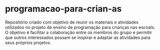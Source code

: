 # programacao-para-crian-as
Repositório criado com objetivo de reunir os materiais e atividades utilizados no projeto de ensino de programação para crianças nas escoals. O objetivo é facilitar a colaboração entre os membros do grupo e permitir que outros interessados ​​possam se inspirar e adaptar as atividades para seus próprios projetos.
